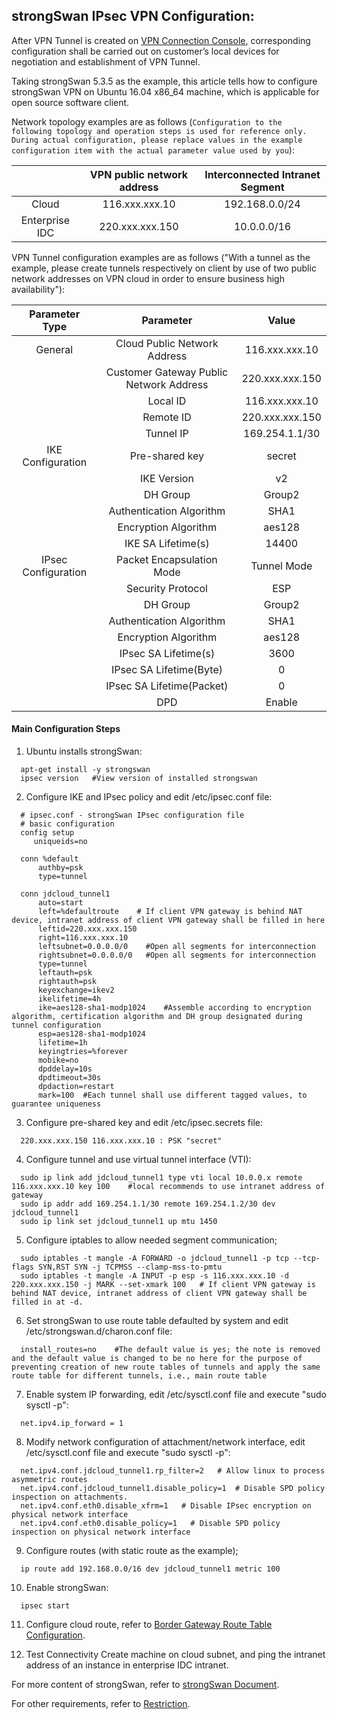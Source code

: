 ## strongSwan IPsec VPN Configuration:
After VPN Tunnel is created on [VPN Connection Console](https://cns-console.jdcloud.com/host/vpnConnection/list), corresponding configuration shall be carried out on customer’s local devices for negotiation and establishment of VPN Tunnel.

Taking strongSwan 5.3.5 as the example, this article tells how to configure strongSwan VPN on Ubuntu 16.04 x86_64 machine, which is applicable for open source software client.

Network topology examples are as follows (``Configuration to the following topology and operation steps is used for reference only. During actual configuration, please replace values in the example configuration item with the actual parameter value used by you``):

|  | VPN public network address | Interconnected Intranet Segment |
|:---:|:---:|:---:|
| Cloud | 116.xxx.xxx.10  | 192.168.0.0/24 |
| Enterprise IDC | 220.xxx.xxx.150 | 10.0.0.0/16 |

VPN Tunnel configuration examples are as follows ("With a tunnel as the example, please create tunnels respectively on client by use of two public network addresses on VPN cloud in order to ensure business high availability"):

| Parameter Type | Parameter | Value |
|:---:|:---:|:---:|
| General | Cloud Public Network Address | 116.xxx.xxx.10  |
|  | Customer Gateway Public Network Address | 220.xxx.xxx.150 |
|  | Local ID | 116.xxx.xxx.10 |
|  | Remote ID | 220.xxx.xxx.150 |
|  | Tunnel IP |  169.254.1.1/30 |
|  IKE Configuration | Pre-shared key | secret |
|  | IKE Version | v2 |
|  | DH Group | Group2 |
|  | Authentication Algorithm | SHA1 |
|  | Encryption Algorithm | aes128 |
|  | IKE SA Lifetime(s) | 14400 |
| IPsec Configuration | Packet Encapsulation Mode | Tunnel Mode |
|  | Security Protocol | ESP |
|  | DH Group | Group2 |
|  | Authentication Algorithm | SHA1 |
|  | Encryption Algorithm | aes128 |
|  | IPsec SA Lifetime(s) | 3600 |
|  | IPsec SA Lifetime(Byte) | 0 |
|  | IPsec SA Lifetime(Packet) | 0 |
|  | DPD | Enable |

#### Main Configuration Steps
1. Ubuntu installs strongSwan:
```
  apt-get install -y strongswan
  ipsec version   #View version of installed strongswan
```

2. Configure IKE and IPsec policy and edit /etc/ipsec.conf file:
```
  # ipsec.conf - strongSwan IPsec configuration file
  # basic configuration
  config setup
     uniqueids=no

  conn %default
      authby=psk
      type=tunnel

  conn jdcloud_tunnel1
      auto=start
      left=%defaultroute    # If client VPN gateway is behind NAT device, intranet address of client VPN gateway shall be filled in here
      leftid=220.xxx.xxx.150
      right=116.xxx.xxx.10
      leftsubnet=0.0.0.0/0    #Open all segments for interconnection
      rightsubnet=0.0.0.0/0   #Open all segments for interconnection
      type=tunnel
      leftauth=psk
      rightauth=psk
      keyexchange=ikev2
      ikelifetime=4h
      ike=aes128-sha1-modp1024    #Assemble according to encryption algorithm, certification algorithm and DH group designated during tunnel configuration
      esp=aes128-sha1-modp1024
      lifetime=1h
      keyingtries=%forever
      mobike=no
      dpddelay=10s
      dpdtimeout=30s
      dpdaction=restart
      mark=100  #Each tunnel shall use different tagged values, to guarantee uniqueness
```

3. Configure pre-shared key and edit /etc/ipsec.secrets file:
```
  220.xxx.xxx.150 116.xxx.xxx.10 : PSK "secret"
```

4. Configure tunnel and use virtual tunnel interface (VTI):
```
  sudo ip link add jdcloud_tunnel1 type vti local 10.0.0.x remote 116.xxx.xxx.10 key 100    #local recommends to use intranet address of gateway
  sudo ip addr add 169.254.1.1/30 remote 169.254.1.2/30 dev jdcloud_tunnel1
  sudo ip link set jdcloud_tunnel1 up mtu 1450
```

5. Configure iptables to allow needed segment communication;
```
  sudo iptables -t mangle -A FORWARD -o jdcloud_tunnel1 -p tcp --tcp-flags SYN,RST SYN -j TCPMSS --clamp-mss-to-pmtu
  sudo iptables -t mangle -A INPUT -p esp -s 116.xxx.xxx.10 -d 220.xxx.xxx.150 -j MARK --set-xmark 100   # If client VPN gateway is behind NAT device, intranet address of client VPN gateway shall be filled in at -d.
```

6. Set strongSwan to use route table defaulted by system and edit /etc/strongswan.d/charon.conf file:
```
  install_routes=no    #The default value is yes; the note is removed and the default value is changed to be no here for the purpose of preventing creation of new route tables of tunnels and apply the same route table for different tunnels, i.e., main route table
```

7. Enable system IP forwarding, edit /etc/sysctl.conf file and execute "sudo sysctl -p":
```
  net.ipv4.ip_forward = 1
```

8. Modify network configuration of attachment/network interface, edit /etc/sysctl.conf file and execute "sudo sysctl -p":
```
  net.ipv4.conf.jdcloud_tunnel1.rp_filter=2   # Allow linux to process asymmetric routes
  net.ipv4.conf.jdcloud_tunnel1.disable_policy=1  # Disable SPD policy inspection on attachments.
  net.ipv4.conf.eth0.disable_xfrm=1   # Disable IPsec encryption on physical network interface
  net.ipv4.conf.eth0.disable_policy=1   # Disable SPD policy inspection on physical network interface
```

9. Configure routes (with static route as the example);
```
  ip route add 192.168.0.0/16 dev jdcloud_tunnel1 metric 100
```

10. Enable strongSwan:
```
  ipsec start
```

11. Configure cloud route, refer to [Border Gateway Route Table Configuration](../../Operation-Guide/Route-Management/Border-Gateway-Route-Configuration.md).

12. Test Connectivity
Create machine on cloud subnet, and ping the intranet address of an instance in enterprise IDC intranet.

For more content of strongSwan, refer to [strongSwan Document](https://strongswan.org/documentation.html?spm=a2c4g.11186623.2.13.2d4c346eTfyt9H).

For other requirements, refer to [Restriction](../../Introduction/Restrictions.md).
